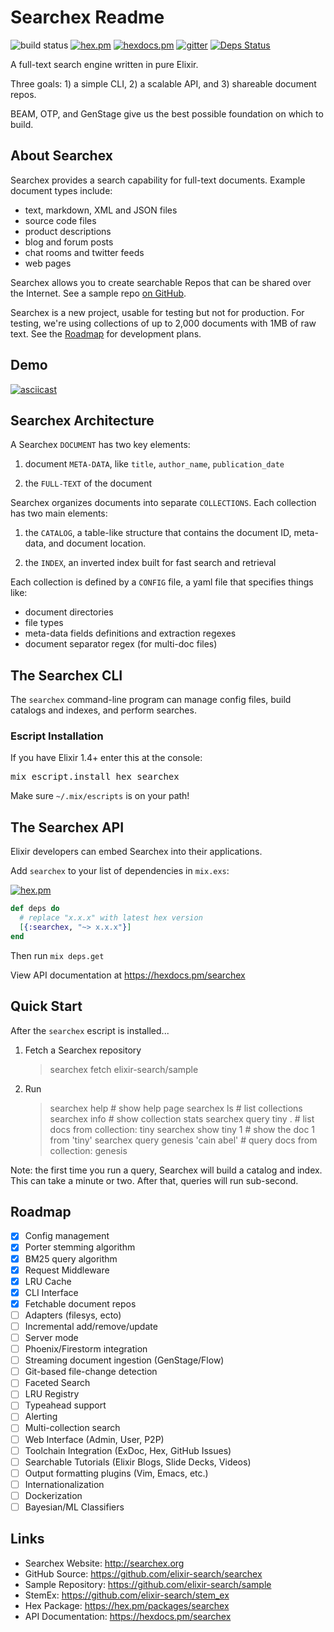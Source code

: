# Searchex Readme

![build status](https://api.travis-ci.org/elixir-search/searchex.svg?branch=dev "Travis CI build status")
[![hex.pm](http://img.shields.io/hexpm/v/searchex.svg?style=flat)](https://hex.pm/packages/searchex)
[![hexdocs.pm](https://img.shields.io/badge/docs-latest-green.svg?style=flat)](https://hexdocs.pm/searchex/)
[![gitter](https://badges.gitter.im/elixir-search/searchex.svg)](https://gitter.im/elixir-search/searchex?utm_source=badge&utm_medium=badge&utm_campaign=pr-badge)
[![Deps Status](https://beta.hexfaktor.org/badge/all/github/elixir-search/searchex.svg)](https://beta.hexfaktor.org/github/elixir-search/searchex)

A full-text search engine written in pure Elixir.  

Three goals: 1) a simple CLI, 2) a scalable API, and 3) shareable document repos.

BEAM, OTP, and GenStage give us the best possible foundation on which to build.

## About Searchex

Searchex provides a search capability for full-text documents.  Example
document types include:

- text, markdown, XML and JSON files
- source code files
- product descriptions
- blog and forum posts
- chat rooms and twitter feeds
- web pages

Searchex allows you to create searchable Repos that can be shared over the
Internet.  See a sample repo [on GitHub](https://github.com/elixir-search/sample).

Searchex is a new project, usable for testing but not for production.  For
testing, we're using collections of up to 2,000 documents with 1MB of raw text.
See the [Roadmap](#roadmap) for development plans.

## Demo

[![asciicast](https://asciinema.org/a/26dqlxx2qf878melvc71shpgm.png)](https://asciinema.org/a/26dqlxx2qf878melvc71shpgm)

## Searchex Architecture

A Searchex `DOCUMENT` has two key elements:

1. document `META-DATA`, like `title`, `author_name`, `publication_date`

2. the `FULL-TEXT` of the document

Searchex organizes documents into separate `COLLECTIONS`.  Each collection has
two main elements:

1. the `CATALOG`, a table-like structure that contains the document ID,
meta-data, and document location.

2. the `INDEX`, an inverted index built for fast search and retrieval

Each collection is defined by a `CONFIG` file, a yaml file that specifies
things like:

- document directories
- file types
- meta-data fields definitions and extraction regexes
- document separator regex (for multi-doc files)

## The Searchex CLI

The `searchex` command-line program can manage config files, build catalogs and
indexes, and perform searches.

### Escript Installation

If you have Elixir 1.4+ enter this at the console:

<pre>mix escript.install hex searchex</pre>

Make sure `~/.mix/escripts` is on your path!

## The Searchex API

Elixir developers can embed Searchex into their applications.

Add `searchex` to your list of dependencies in `mix.exs`:

[![hex.pm](http://img.shields.io/hexpm/v/searchex.svg?style=flat)](https://hex.pm/packages/searchex)

```elixir
def deps do
  # replace "x.x.x" with latest hex version
  [{:searchex, "~> x.x.x"}]  
end
```
Then run `mix deps.get`

View API documentation at https://hexdocs.pm/searchex

## Quick Start

After the `searchex` escript is installed...

1) Fetch a Searchex repository

    > searchex fetch elixir-search/sample

2) Run

    > searchex help                        # show help page
    > searchex ls                          # list collections
    > searchex info                        # show collection stats
    > searchex query tiny .                # list docs from collection: tiny
    > searchex show tiny 1                 # show the doc 1 from 'tiny'
    > searchex query genesis 'cain abel'   # query docs from collection: genesis

Note: the first time you run a query, Searchex will build a catalog and index.
This can take a minute or two.  After that, queries will run sub-second.

## Roadmap

- [x] Config management
- [x] Porter stemming algorithm
- [x] BM25 query algorithm
- [x] Request Middleware
- [x] LRU Cache
- [x] CLI Interface
- [x] Fetchable document repos
- [ ] Adapters (filesys, ecto)
- [ ] Incremental add/remove/update
- [ ] Server mode
- [ ] Phoenix/Firestorm integration
- [ ] Streaming document ingestion (GenStage/Flow)
- [ ] Git-based file-change detection
- [ ] Faceted Search
- [ ] LRU Registry
- [ ] Typeahead support
- [ ] Alerting
- [ ] Multi-collection search
- [ ] Web Interface (Admin, User, P2P)
- [ ] Toolchain Integration (ExDoc, Hex, GitHub Issues)
- [ ] Searchable Tutorials (Elixir Blogs, Slide Decks, Videos)
- [ ] Output formatting plugins (Vim, Emacs, etc.)
- [ ] Internationalization
- [ ] Dockerization
- [ ] Bayesian/ML Classifiers

## Links

- Searchex Website: <http://searchex.org>
- GitHub Source: <https://github.com/elixir-search/searchex>
- Sample Repository: <https://github.com/elixir-search/sample>
- StemEx: <https://github.com/elixir-search/stem_ex>
- Hex Package: <https://hex.pm/packages/searchex>
- API Documentation: <https://hexdocs.pm/searchex>
